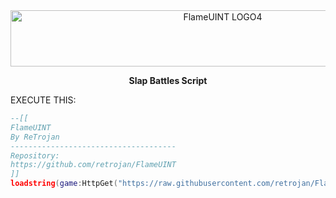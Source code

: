 <div align="center">

<img width="663" height="90" alt="FlameUINT LOGO4" src="https://github.com/user-attachments/assets/9244de17-0ad3-4be4-9a5b-e9a8c84d79d8" />

  <p>
  <strong>Slap Battles Script</strong>
  </p>
</div>

<p >EXECUTE THIS:</p>

```lua
--[[
FlameUINT
By ReTrojan
-------------------------------------
Repository:
https://github.com/retrojan/FlameUINT
]]
loadstring(game:HttpGet("https://raw.githubusercontent.com/retrojan/FlameUINT/main/main.lua"))()

```
